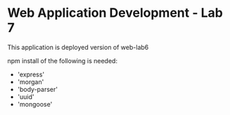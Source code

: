 <h1>Web Application Development - Lab 7</h1>
<p>This application is deployed version of web-lab6</p>
<p>npm install of the following is needed:</p>
<ul>
    <li>'express'</li>
    <li>'morgan'</li>
    <li>'body-parser'</li>
    <li>'uuid'</li>
    <li>'mongoose'</li>
</ul>